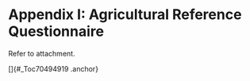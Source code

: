 # Appendix I: Agricultural Reference Questionnaire

Refer to attachment.

[]{#_Toc70494919 .anchor}

